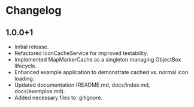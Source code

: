 # Changelog

## 1.0.0+1

*   Initial release.
*   Refactored IconCacheService for improved testability.
*   Implemented MapMarkerCache as a singleton managing ObjectBox lifecycle.
*   Enhanced example application to demonstrate cached vs. normal icon loading.
*   Updated documentation (README.md, docs/index.md, docs/exemplos.md).
*   Added necessary files to .gitignore.
